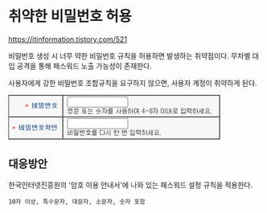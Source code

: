 # 취약한 비밀번호 허용

https://itinformation.tistory.com/521

비밀번호 생성 시 너무 약한 비밀번호 규칙을 허용하면 발생하는 취약점이다. 무차별 대입 공격을 통해 패스워드 노출 가능성이 존재한다.

사용자에게 강한 비밀번호 조합규칙을 요구하지 않으면, 사용자 계정이 취약하게 된다.

![](../img/%EC%B7%A8%EC%95%BD%ED%95%9C%20%EB%B9%84%EB%B0%80%EB%B2%88%ED%98%B8%20%ED%97%88%EC%9A%A9%20-%201.png)

## 대응방안
한국인터넷진흥원의 '암호 이용 안내서'에 나와 있는 패스워드 설정 규칙을 적용한다.

```
10자 이상, 특수문자, 대문자, 소문자, 숫자 포함
```